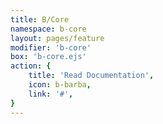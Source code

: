 ```yaml
---
title: B/Core
namespace: b-core
layout: pages/feature
modifier: 'b-core'
box: 'b-core.ejs'
action: {
    title: 'Read Documentation',
    icon: b-barba,
    link: '#',
}
---
```

